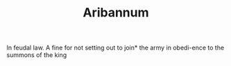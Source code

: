 ---
title: Aribannum
letter: A
permalink: "/definitions/aribannum.html"
body: In feudal law. A fine for not setting out to join* the army in obedi-ence to
  the summons of the king
published_at: '2018-07-07'
source: Black's Law Dictionary
layout: post
---